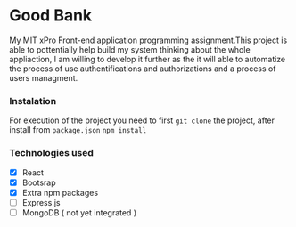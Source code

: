 # Good Bank

My MIT xPro Front-end application programming assignment.This project is able to pottentially help build my system thinking about the whole appliaction, I am willing to develop it further as the it will able to automatize the process of use authentifications and authorizations and a process of users managment.

### Instalation
For execution of the project you need to first `git clone` the project, after install from `package.json`  `npm install` 

### Technologies used 
- [x] React 
- [x] Bootsrap
- [x] Extra npm packages 
- [ ] Express.js
- [ ] MongoDB ( not yet integrated ) 
